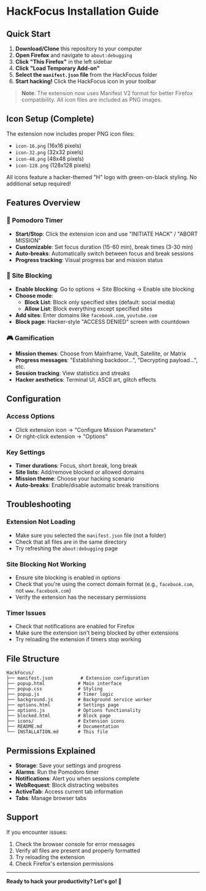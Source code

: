# HackFocus Installation Guide

## Quick Start

1. **Download/Clone** this repository to your computer
2. **Open Firefox** and navigate to `about:debugging`
3. **Click "This Firefox"** in the left sidebar
4. **Click "Load Temporary Add-on"**
5. **Select the `manifest.json` file** from the HackFocus folder
6. **Start hacking!** Click the HackFocus icon in your toolbar

> **Note**: The extension now uses Manifest V2 format for better Firefox compatibility. All icon files are included as PNG images.

## Icon Setup (Complete)

The extension now includes proper PNG icon files:
- `icon-16.png` (16x16 pixels)
- `icon-32.png` (32x32 pixels) 
- `icon-48.png` (48x48 pixels)
- `icon-128.png` (128x128 pixels)

All icons feature a hacker-themed "H" logo with green-on-black styling. No additional setup required!

## Features Overview

### 🎯 Pomodoro Timer
- **Start/Stop**: Click the extension icon and use "INITIATE HACK" / "ABORT MISSION"
- **Customizable**: Set focus duration (15-60 min), break times (3-30 min)
- **Auto-breaks**: Automatically switch between focus and break sessions
- **Progress tracking**: Visual progress bar and mission status

### 🚫 Site Blocking
- **Enable blocking**: Go to options → Site Blocking → Enable site blocking
- **Choose mode**:
  - **Block List**: Block only specified sites (default: social media)
  - **Allow List**: Block everything except specified sites
- **Add sites**: Enter domains like `facebook.com`, `youtube.com`
- **Block page**: Hacker-style "ACCESS DENIED" screen with countdown

### 🎮 Gamification
- **Mission themes**: Choose from Mainframe, Vault, Satellite, or Matrix
- **Progress messages**: "Establishing backdoor...", "Decrypting payload...", etc.
- **Session tracking**: View statistics and streaks
- **Hacker aesthetics**: Terminal UI, ASCII art, glitch effects

## Configuration

### Access Options
- Click extension icon → "Configure Mission Parameters"
- Or right-click extension → "Options"

### Key Settings
- **Timer durations**: Focus, short break, long break
- **Site lists**: Add/remove blocked or allowed domains
- **Mission theme**: Choose your hacking scenario
- **Auto-breaks**: Enable/disable automatic break transitions

## Troubleshooting

### Extension Not Loading
- Make sure you selected the `manifest.json` file (not a folder)
- Check that all files are in the same directory
- Try refreshing the `about:debugging` page

### Site Blocking Not Working
- Ensure site blocking is enabled in options
- Check that you're using the correct domain format (e.g., `facebook.com`, not `www.facebook.com`)
- Verify the extension has the necessary permissions

### Timer Issues
- Check that notifications are enabled for Firefox
- Make sure the extension isn't being blocked by other extensions
- Try reloading the extension if timers stop working

## File Structure
```
HackFocus/
├── manifest.json          # Extension configuration
├── popup.html            # Main interface
├── popup.css             # Styling
├── popup.js              # Timer logic
├── background.js         # Background service worker
├── options.html          # Settings page
├── options.js            # Options functionality
├── blocked.html          # Block page
├── icons/                # Extension icons
├── README.md             # Documentation
└── INSTALLATION.md       # This file
```

## Permissions Explained

- **Storage**: Save your settings and progress
- **Alarms**: Run the Pomodoro timer
- **Notifications**: Alert you when sessions complete
- **WebRequest**: Block distracting websites
- **ActiveTab**: Access current tab information
- **Tabs**: Manage browser tabs

## Support

If you encounter issues:
1. Check the browser console for error messages
2. Verify all files are present and properly formatted
3. Try reloading the extension
4. Check Firefox's extension permissions

---

**Ready to hack your productivity? Let's go! 🚀**
